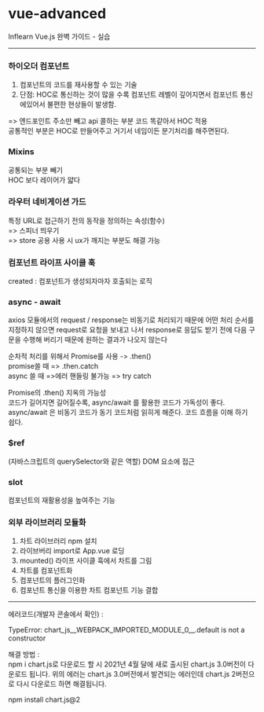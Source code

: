 # vue-advanced
Inflearn Vue.js 완벽 가이드 - 실습

----------------

### 하이오더 컴포넌트  
1) 컴포넌트의 코드를 재사용할 수 있는 기술  
2) 단점: HOC로 통신하는 것이 많을 수록 컴포넌트 레벨이 깊어지면서 컴포넌트 통신에있어서 불편한 현상들이 발생함.  

=> 엔드포인트 주소만 빼고 api 콜하는 부분 코드 똑같아서 HOC 적용  
공통적인 부분은 HOC로 만들어주고 거기서 네임이든 분기처리를 해주면된다.  

### Mixins  
공통되는 부분 빼기  
HOC 보다 레이어가 얇다  

### 라우터 네비게이션 가드  
특정 URL로 접근하기 전의 동작을 정의하는 속성(함수)  
=> 스피너 띄우기  
=> store 공용 사용 시 ux가 깨지는 부분도 해결 가능  

### 컴포넌트 라이프 사이클 훅  
created : 컴포넌트가 생성되자마자 호출되는 로직  

### async - await  
 axios 모듈에서의 request / response는 비동기로 처리되기 때문에 어떤 처리 순서를 지정하지 않으면 request로 요청을 보내고 나서 response로 응답도 받기 전에 다음 구문을 수행해 버리기 때문에 원하는 결과가 나오지 않는다  

순차적 처리를 위해서 Promise를 사용 -> .then()  
promise쓸 때 => .then.catch  
async 쓸 때 =>에러 핸들링 불가능 => try catch  

Promise의 .then() 지옥의 가능성  
코드가 길어지면 길어질수록, async/await 를 활용한 코드가 가독성이 좋다.  
async/await 은 비동기 코드가 동기 코드처럼 읽히게 해준다. 코드 흐름을 이해 하기 쉽다.  

### $ref  
 (자바스크립트의 querySelector와 같은 역할) DOM 요소에 접근  

### slot  
컴포넌트의 재활용성을 높여주는 기능  

### 외부 라이브러리 모듈화  
1. 차트 라이브러리 npm 설치  
2. 라이브버리 import로 App.vue 로딩  
3. mounted() 라이프 사이클 훅에서 차트를 그림  
4. 차트를 컴포넌트화  
5. 컴포넌트의 플러그인화  
6. 컴포넌트 통신을 이용한 차트 컴포넌트 기능 결합  


-----------------------------------------------

에러코드(개발자 콘솔에서 확인) :   

TypeError: chart_js__WEBPACK_IMPORTED_MODULE_0__.default is not a constructor    

해결 방법 :  
npm i chart.js로 다운로드 할 시 2021년 4월 달에 새로 출시된 chart.js 3.0버전이 다운로드 됩니다. 위의 에러는 chart.js 3.0버전에서 발견되는 에러인데 chart.js 2버전으로 다시 다운로드 하면 해결됩니다.  

npm install chart.js@2  
